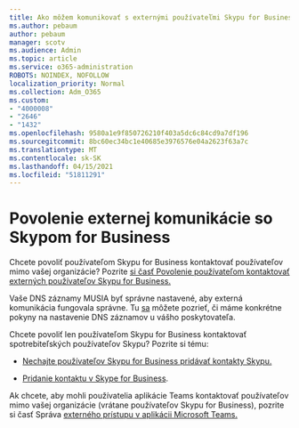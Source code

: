 ```yaml
---
title: Ako môžem komunikovať s externými používateľmi Skypu for Business
ms.author: pebaum
author: pebaum
manager: scotv
ms.audience: Admin
ms.topic: article
ms.service: o365-administration
ROBOTS: NOINDEX, NOFOLLOW
localization_priority: Normal
ms.collection: Adm_O365
ms.custom:
- "4000008"
- "2646"
- "1432"
ms.openlocfilehash: 9580a1e9f850726210f403a5dc6c84cd9a7df196
ms.sourcegitcommit: 8bc60ec34bc1e40685e3976576e04a2623f63a7c
ms.translationtype: MT
ms.contentlocale: sk-SK
ms.lasthandoff: 04/15/2021
ms.locfileid: "51811291"
---
```

# <a name="allow-external-communications-with-skype-for-business"></a>Povolenie externej komunikácie so Skypom for Business 

Chcete povoliť používateľom Skypu for Business kontaktovať používateľov mimo vašej organizácie? Pozrite [si časť Povolenie používateľom kontaktovať externých používateľov Skypu for Business.](https://docs.microsoft.com/skypeforbusiness/set-up-skype-for-business-online/allow-users-to-contact-external-skype-for-business-users)

Vaše DNS záznamy MUSIA byť správne nastavené, aby externá komunikácia fungovala správne. Tu [sa](https://docs.microsoft.com/microsoft-365/admin/get-help-with-domains/set-up-your-domain-host-specific-instructions) môžete pozrieť, či máme konkrétne pokyny na nastavenie DNS záznamov u vášho poskytovateľa. 

Chcete povoliť len používateľom Skypu for Business kontaktovať spotrebiteľských používateľov Skypu? Pozrite si tému:

- [Nechajte používateľov Skypu for Business pridávať kontakty Skypu.](https://docs.microsoft.com/skypeforbusiness/set-up-skype-for-business-online/let-skype-for-business-users-add-skype-contacts) 

- [Pridanie kontaktu v Skype for Business](https://support.office.com/article/add-a-contact-in-skype-for-business-89338023-2adf-4f5c-90b6-f8b6f72fadd1).


Ak chcete, aby mohli používatelia aplikácie Teams kontaktovať používateľov mimo vašej organizácie (vrátane používateľov Skypu for Business), pozrite si časť Správa [externého prístupu v aplikácii Microsoft Teams.](https://docs.microsoft.com/microsoftteams/let-your-teams-users-communicate-with-other-people) 